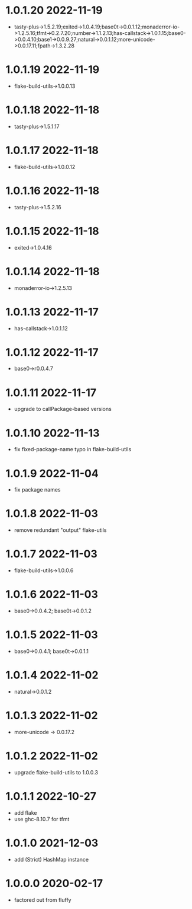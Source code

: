 1.0.1.20 2022-11-19
===================
- tasty-plus->1.5.2.19;exited->1.0.4.19;base0t->0.0.1.12;monaderror-io->1.2.5.16;tfmt->0.2.7.20;number->1.1.2.13;has-callstack->1.0.1.15;base0->0.0.4.10;base1->0.0.9.27;natural->0.0.1.12;more-unicode->0.0.17.11;fpath->1.3.2.28

1.0.1.19 2022-11-19
===================
- flake-build-utils->1.0.0.13

1.0.1.18 2022-11-18
===================
- tasty-plus->1.5.1.17

1.0.1.17 2022-11-18
===================
- flake-build-utils->1.0.0.12

1.0.1.16 2022-11-18
===================
- tasty-plus->1.5.2.16

1.0.1.15 2022-11-18
===================
- exited->1.0.4.16

1.0.1.14 2022-11-18
===================
- monaderror-io->1.2.5.13

1.0.1.13 2022-11-17
===================
- has-callstack->1.0.1.12

1.0.1.12 2022-11-17
===================
- base0->r0.0.4.7

1.0.1.11 2022-11-17
===================
- upgrade to callPackage-based versions

1.0.1.10 2022-11-13
===================
- fix fixed-package-name typo in flake-build-utils

1.0.1.9 2022-11-04
==================
- fix package names

1.0.1.8 2022-11-03
==================
- remove redundant "output" flake-utils

1.0.1.7 2022-11-03
==================
- flake-build-utils->1.0.0.6

1.0.1.6 2022-11-03
==================
- base0->0.0.4.2; base0t->0.0.1.2

1.0.1.5 2022-11-03
==================
- base0->0.0.4.1; base0t->0.0.1.1

1.0.1.4 2022-11-02
==================
- natural->0.0.1.2

1.0.1.3 2022-11-02
==================
- more-unicode -> 0.0.17.2

1.0.1.2 2022-11-02
==================
- upgrade flake-build-utils to 1.0.0.3

1.0.1.1 2022-10-27
==================
- add flake
- use ghc-8.10.7 for tfmt

1.0.1.0 2021-12-03
==================
- add (Strict) HashMap instance

1.0.0.0 2020-02-17
==================
- factored out from fluffy
